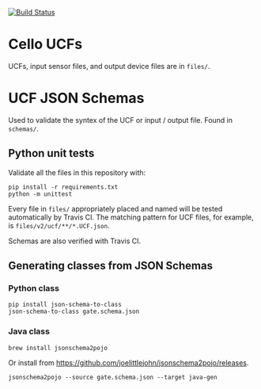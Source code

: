 [![Build Status](https://travis-ci.org/CIDARLAB/Cello-UCF.svg?branch=develop)](https://travis-ci.org/CIDARLAB/Cello-UCF)

# Cello UCFs

UCFs, input sensor files, and output device files are in `files/`.

# UCF JSON Schemas

Used to validate the syntex of the UCF or input / output file. Found in `schemas/`.

## Python unit tests

Validate all the files in this repository with:

	pip install -r requirements.txt
	python -m unittest

Every file in `files/` appropriately placed and named will be tested automatically by Travis CI. The matching pattern for UCF files, for example, is `files/v2/ucf/**/*.UCF.json`.

Schemas are also verified with Travis CI.

## Generating classes from JSON Schemas

### Python class

	pip install json-schema-to-class
	json-schema-to-class gate.schema.json

### Java class

	brew install jsonschema2pojo

Or install from <https://github.com/joelittlejohn/jsonschema2pojo/releases>.

	jsonschema2pojo --source gate.schema.json --target java-gen
